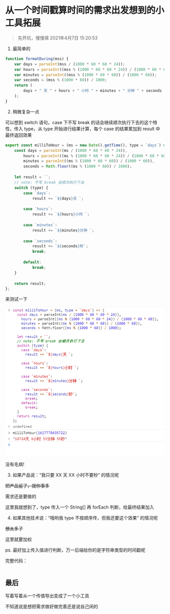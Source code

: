 # 从一个时间戳算时间的需求出发想到的小工具拓展

> 先开坑，慢慢填 2021年4月7日 15:20:53

1. 最简单的

```js
function formatDuring(mss) {
    var days = parseInt(mss / (1000 * 60 * 60 * 24));
    var hours = parseInt((mss % (1000 * 60 * 60 * 24)) / (1000 * 60 * 60));
    var minutes = parseInt((mss % (1000 * 60 * 60)) / (1000 * 60));
    var seconds = (mss % (1000 * 60)) / 1000;
    return (
        days + " 天 " + hours + " 小时 " + minutes + " 分钟 " + seconds + " 秒 "
    );
}
```

2. 稍微复杂一点

可以想到 switch 语句，case 下不写 break 的话会继续顺次执行下去的这个特性，传入 type，从 type 开始进行结果计算，每个 case 的结果累加到 result 中最终返回效果

```javascript
export const milliToHour = (ms = new Date().getTime(), type = `days`) => {
    const days = parseInt(ms / (1000 * 60 * 60 * 24)),
        hours = parseInt((ms % (1000 * 60 * 60 * 24)) / (1000 * 60 * 60)),
        minutes = parseInt((ms % (1000 * 60 * 60)) / (1000 * 60)),
        seconds = Math.floor((ms % (1000 * 60)) / 1000);

    let result = ``;
    // note: 不写 break 会顺次执行下去
    switch (type) {
        case `days`:
            result += `${days}天 `;

        case `hours`:
            result += `${hours}小时 `;

        case `minutes`:
            result += `${minutes}分钟 `;

        case `seconds`:
            result += `${seconds}秒`;
            break;

        default:
            break;
    }

    return result;
};
```

来测试一下

![switch-case-method](https://raw.githubusercontent.com/AaronKwong929/pictures/master/20210407151400.png)

没有毛病!

3. 如果产品说：“我只要 XX 天 XX 小时不要秒” 的情况呢

~~把产品鲨了，就你事多~~

需求还是要做的

这里我就想到了，type 传入一个 String[] 再 forEach 判断，给最终结果加入

4. 如果其他技术说：“哦哟我 type 不按顺序传，但我还要这个效果” 的情况呢

~~想太多了~~

这里就要加权

ps. 最好加上传入值进行判断，万一后端给你的是字符串类型的时间戳呢

完整代码：

```javascript

```

## 最后

写着写着从一个传值导出变成了一个小工具

不知道说是想把需求做好做完善还是说自己闲的
